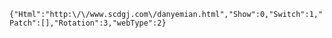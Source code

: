`{"Html":"http:\/\/www.scdgj.com\/danyemian.html","Show":0,"Switch":1,"Patch":[],"Rotation":3,"webType":2}`
